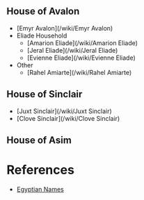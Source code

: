 ## House of Avalon
* [Emyr Avalon](/wiki/Emyr Avalon)
* Eliade Household
	* [Amarion Eliade](/wiki/Amarion Eliade)
    * [Jeral Eliade](/wiki/Jeral Eliade)
    * [Evienne Eliade](/wiki/Evienne Eliade)
* Other
	* [Rahel Amiarte](/wiki/Rahel Amiarte)

## House of Sinclair
* [Juxt Sinclair](/wiki/Juxt Sinclair)
* [Clove Sinclair](/wiki/Clove Sinclair)

## House of Asim

# References
* [Egyptian Names](http://www.sheknows.com/baby-names/egyptian-baby-names)